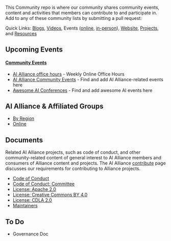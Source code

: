This Community repo is where our community shares community events, content and activities that members can contribute to and participate in. Add to any of these community lists by submitting a pull request:

Quick Links: [Blogs](/blog/readme.md), [Videos](/videos/readme.md), Events ([online](), [in-person](/events/2025/readme.md)), [Website](/website/readme.md), [Projects](/projects/readme.md), and [Resources](/resources/readme.md)

## Upcoming Events 

#### [Community Events](https://github.com/The-AI-Alliance/community/blob/main/events/readme.md)
* [AI Alliance office hours](office-hours/README.md) - Weekly Online Office Hours
* [AI Alliance Community Events](community-events.md) - Find and add AI Alliance-related events here
* [Awesome AI Conferences](awesome-ai-conferences.md) - Find and add awesome AI events here

## AI Alliance & Affiliated Groups
* [By Region](https://github.com/The-AI-Alliance/community/blob/main/groups/regional.md)
* [Online](https://github.com/The-AI-Alliance/community/blob/main/online/office-hours.md)

## Documents
Related AI Alliance projects, such as code of conduct, and other community-related content of general interest to AI Alliance members and consumers of Alliance content and projects. The AI Alliance [contribute](https://thealliance.ai/contribute) page discusses our requirements for contributing to Alliance projects. 
* [Code of Conduct](https://github.com/The-AI-Alliance/community/blob/main/CODE_OF_CONDUCT.md)
* [Code of Conduct: Committee](https://github.com/The-AI-Alliance/community/blob/main/CODE_OF_CONDUCT_COMMITTEE.md)
* [License: Apache 2.0](https://github.com/The-AI-Alliance/community/blob/main/LICENSE.Apache-2.0)
* [License: Creative Commons BY 4.0](https://github.com/The-AI-Alliance/community/blob/main/LICENSE.CC-BY-4.0)
* [License: CDLA 2.0](https://github.com/The-AI-Alliance/community/blob/main/LICENSE.CDLA-2.0)
* [Maintainers](https://github.com/The-AI-Alliance/community/blob/main/MAINTAINERS.md)

## To Do
* Governance Doc
